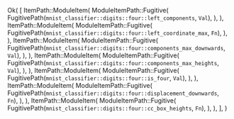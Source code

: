 Ok(
    [
        ItemPath::ModuleItem(
            ModuleItemPath::Fugitive(
                FugitivePath(`mnist_classifier::digits::four::left_components`, `Val`),
            ),
        ),
        ItemPath::ModuleItem(
            ModuleItemPath::Fugitive(
                FugitivePath(`mnist_classifier::digits::four::left_coordinate_max`, `Fn`),
            ),
        ),
        ItemPath::ModuleItem(
            ModuleItemPath::Fugitive(
                FugitivePath(`mnist_classifier::digits::four::components_max_downwards`, `Val`),
            ),
        ),
        ItemPath::ModuleItem(
            ModuleItemPath::Fugitive(
                FugitivePath(`mnist_classifier::digits::four::components_max_heights`, `Val`),
            ),
        ),
        ItemPath::ModuleItem(
            ModuleItemPath::Fugitive(
                FugitivePath(`mnist_classifier::digits::four::is_four`, `Val`),
            ),
        ),
        ItemPath::ModuleItem(
            ModuleItemPath::Fugitive(
                FugitivePath(`mnist_classifier::digits::four::displacement_downwards`, `Fn`),
            ),
        ),
        ItemPath::ModuleItem(
            ModuleItemPath::Fugitive(
                FugitivePath(`mnist_classifier::digits::four::cc_box_heights`, `Fn`),
            ),
        ),
    ],
)